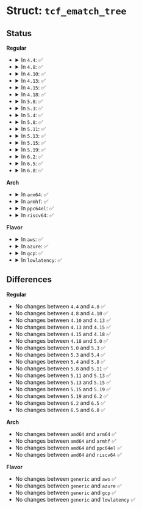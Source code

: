 # Struct: <code>tcf_ematch_tree</code>

## Status
<b>Regular</b>
<ul>
<li>
<details>
<summary>In <code>4.4</code>: ✅</summary>

```c
struct tcf_ematch_tree {
    struct tcf_ematch_tree_hdr hdr;
    struct tcf_ematch *matches;
};
```
</details>
</li>
<li>
<details>
<summary>In <code>4.8</code>: ✅</summary>

```c
struct tcf_ematch_tree {
    struct tcf_ematch_tree_hdr hdr;
    struct tcf_ematch *matches;
};
```
</details>
</li>
<li>
<details>
<summary>In <code>4.10</code>: ✅</summary>

```c
struct tcf_ematch_tree {
    struct tcf_ematch_tree_hdr hdr;
    struct tcf_ematch *matches;
};
```
</details>
</li>
<li>
<details>
<summary>In <code>4.13</code>: ✅</summary>

```c
struct tcf_ematch_tree {
    struct tcf_ematch_tree_hdr hdr;
    struct tcf_ematch *matches;
};
```
</details>
</li>
<li>
<details>
<summary>In <code>4.15</code>: ✅</summary>

```c
struct tcf_ematch_tree {
    struct tcf_ematch_tree_hdr hdr;
    struct tcf_ematch *matches;
};
```
</details>
</li>
<li>
<details>
<summary>In <code>4.18</code>: ✅</summary>

```c
struct tcf_ematch_tree {
    struct tcf_ematch_tree_hdr hdr;
    struct tcf_ematch *matches;
};
```
</details>
</li>
<li>
<details>
<summary>In <code>5.0</code>: ✅</summary>

```c
struct tcf_ematch_tree {
    struct tcf_ematch_tree_hdr hdr;
    struct tcf_ematch *matches;
};
```
</details>
</li>
<li>
<details>
<summary>In <code>5.3</code>: ✅</summary>

```c
struct tcf_ematch_tree {
    struct tcf_ematch_tree_hdr hdr;
    struct tcf_ematch *matches;
};
```
</details>
</li>
<li>
<details>
<summary>In <code>5.4</code>: ✅</summary>

```c
struct tcf_ematch_tree {
    struct tcf_ematch_tree_hdr hdr;
    struct tcf_ematch *matches;
};
```
</details>
</li>
<li>
<details>
<summary>In <code>5.8</code>: ✅</summary>

```c
struct tcf_ematch_tree {
    struct tcf_ematch_tree_hdr hdr;
    struct tcf_ematch *matches;
};
```
</details>
</li>
<li>
<details>
<summary>In <code>5.11</code>: ✅</summary>

```c
struct tcf_ematch_tree {
    struct tcf_ematch_tree_hdr hdr;
    struct tcf_ematch *matches;
};
```
</details>
</li>
<li>
<details>
<summary>In <code>5.13</code>: ✅</summary>

```c
struct tcf_ematch_tree {
    struct tcf_ematch_tree_hdr hdr;
    struct tcf_ematch *matches;
};
```
</details>
</li>
<li>
<details>
<summary>In <code>5.15</code>: ✅</summary>

```c
struct tcf_ematch_tree {
    struct tcf_ematch_tree_hdr hdr;
    struct tcf_ematch *matches;
};
```
</details>
</li>
<li>
<details>
<summary>In <code>5.19</code>: ✅</summary>

```c
struct tcf_ematch_tree {
    struct tcf_ematch_tree_hdr hdr;
    struct tcf_ematch *matches;
};
```
</details>
</li>
<li>
<details>
<summary>In <code>6.2</code>: ✅</summary>

```c
struct tcf_ematch_tree {
    struct tcf_ematch_tree_hdr hdr;
    struct tcf_ematch *matches;
};
```
</details>
</li>
<li>
<details>
<summary>In <code>6.5</code>: ✅</summary>

```c
struct tcf_ematch_tree {
    struct tcf_ematch_tree_hdr hdr;
    struct tcf_ematch *matches;
};
```
</details>
</li>
<li>
<details>
<summary>In <code>6.8</code>: ✅</summary>

```c
struct tcf_ematch_tree {
    struct tcf_ematch_tree_hdr hdr;
    struct tcf_ematch *matches;
};
```
</details>
</li>
</ul>
<b>Arch</b>
<ul>
<li>
<details>
<summary>In <code>arm64</code>: ✅</summary>

```c
struct tcf_ematch_tree {
    struct tcf_ematch_tree_hdr hdr;
    struct tcf_ematch *matches;
};
```
</details>
</li>
<li>
<details>
<summary>In <code>armhf</code>: ✅</summary>

```c
struct tcf_ematch_tree {
    struct tcf_ematch_tree_hdr hdr;
    struct tcf_ematch *matches;
};
```
</details>
</li>
<li>
<details>
<summary>In <code>ppc64el</code>: ✅</summary>

```c
struct tcf_ematch_tree {
    struct tcf_ematch_tree_hdr hdr;
    struct tcf_ematch *matches;
};
```
</details>
</li>
<li>
<details>
<summary>In <code>riscv64</code>: ✅</summary>

```c
struct tcf_ematch_tree {
    struct tcf_ematch_tree_hdr hdr;
    struct tcf_ematch *matches;
};
```
</details>
</li>
</ul>
<b>Flavor</b>
<ul>
<li>
<details>
<summary>In <code>aws</code>: ✅</summary>

```c
struct tcf_ematch_tree {
    struct tcf_ematch_tree_hdr hdr;
    struct tcf_ematch *matches;
};
```
</details>
</li>
<li>
<details>
<summary>In <code>azure</code>: ✅</summary>

```c
struct tcf_ematch_tree {
    struct tcf_ematch_tree_hdr hdr;
    struct tcf_ematch *matches;
};
```
</details>
</li>
<li>
<details>
<summary>In <code>gcp</code>: ✅</summary>

```c
struct tcf_ematch_tree {
    struct tcf_ematch_tree_hdr hdr;
    struct tcf_ematch *matches;
};
```
</details>
</li>
<li>
<details>
<summary>In <code>lowlatency</code>: ✅</summary>

```c
struct tcf_ematch_tree {
    struct tcf_ematch_tree_hdr hdr;
    struct tcf_ematch *matches;
};
```
</details>
</li>
</ul>

## Differences
<b>Regular</b>
<ul>
<li>
No changes between <code>4.4</code> and <code>4.8</code> ✅
</li>
<li>
No changes between <code>4.8</code> and <code>4.10</code> ✅
</li>
<li>
No changes between <code>4.10</code> and <code>4.13</code> ✅
</li>
<li>
No changes between <code>4.13</code> and <code>4.15</code> ✅
</li>
<li>
No changes between <code>4.15</code> and <code>4.18</code> ✅
</li>
<li>
No changes between <code>4.18</code> and <code>5.0</code> ✅
</li>
<li>
No changes between <code>5.0</code> and <code>5.3</code> ✅
</li>
<li>
No changes between <code>5.3</code> and <code>5.4</code> ✅
</li>
<li>
No changes between <code>5.4</code> and <code>5.8</code> ✅
</li>
<li>
No changes between <code>5.8</code> and <code>5.11</code> ✅
</li>
<li>
No changes between <code>5.11</code> and <code>5.13</code> ✅
</li>
<li>
No changes between <code>5.13</code> and <code>5.15</code> ✅
</li>
<li>
No changes between <code>5.15</code> and <code>5.19</code> ✅
</li>
<li>
No changes between <code>5.19</code> and <code>6.2</code> ✅
</li>
<li>
No changes between <code>6.2</code> and <code>6.5</code> ✅
</li>
<li>
No changes between <code>6.5</code> and <code>6.8</code> ✅
</li>
</ul>
<b>Arch</b>
<ul>
<li>
No changes between <code>amd64</code> and <code>arm64</code> ✅
</li>
<li>
No changes between <code>amd64</code> and <code>armhf</code> ✅
</li>
<li>
No changes between <code>amd64</code> and <code>ppc64el</code> ✅
</li>
<li>
No changes between <code>amd64</code> and <code>riscv64</code> ✅
</li>
</ul>
<b>Flavor</b>
<ul>
<li>
No changes between <code>generic</code> and <code>aws</code> ✅
</li>
<li>
No changes between <code>generic</code> and <code>azure</code> ✅
</li>
<li>
No changes between <code>generic</code> and <code>gcp</code> ✅
</li>
<li>
No changes between <code>generic</code> and <code>lowlatency</code> ✅
</li>
</ul>
